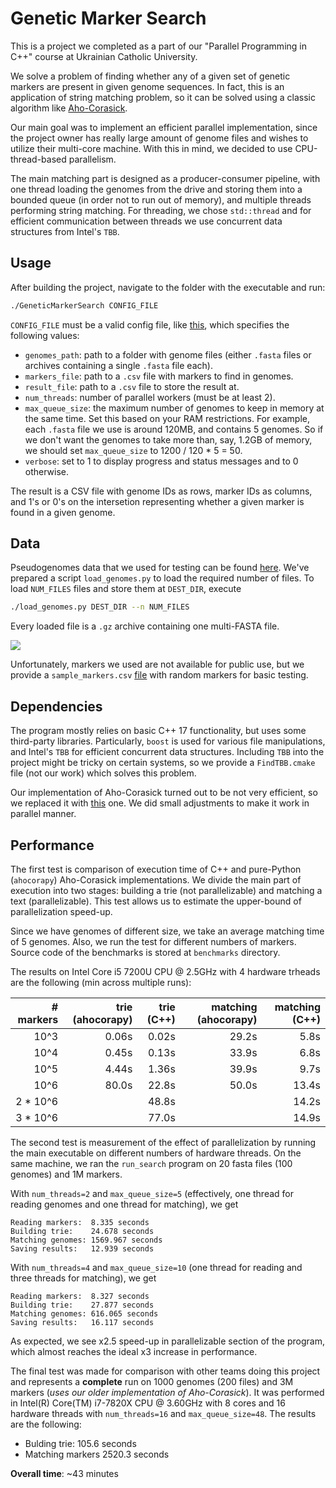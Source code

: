 # Genetic Marker Search

This is a project we completed as a part of our "Parallel Programming in C++" course at Ukrainian Catholic University. 

We solve a problem of finding whether any of a given set of genetic markers are present in given genome sequences. In fact, this is an application of string matching problem, so it can be solved using a classic algorithm like [Aho-Corasick](https://en.wikipedia.org/wiki/Aho%E2%80%93Corasick_algorithm).

Our main goal was to implement an efficient parallel implementation, since the project owner has really large amount of genome files and wishes to utilize their multi-core machine. With this in mind, we decided to use CPU-thread-based parallelism. 

The main matching part is designed as a producer-consumer pipeline, with one thread loading the genomes from the drive and storing them into a bounded queue (in order not to run out of memory), and multiple threads performing string matching. For threading, we chose `std::thread` and for efficient communication between threads we use concurrent data structures from Intel's `TBB`. 

## Usage

After building the project, navigate to the folder with the executable and run:
```bash
./GeneticMarkerSearch CONFIG_FILE
```
`CONFIG_FILE` must be a valid config file, like [this](https://gist.github.com/lekhovitsky/ef19c047d1520ea6d45c715795fde06d), which specifies the following values:
- `genomes_path`: path to a folder with genome files (either `.fasta` files or archives containing a single `.fasta` file each).
- `markers_file`: path to a `.csv` file with markers to find in genomes.
- `result_file`: path to a `.csv` file to store the result at.
- `num_threads`: number of parallel workers (must be at least 2).
- `max_queue_size`: the maximum number of genomes to keep in memory at the same time. Set this based on your RAM restrictions. For example, each `.fasta` file we use is around 120MB, and contains 5 genomes. So if we don't want the genomes to take more than, say, 1.2GB of memory, we should set `max_queue_size` to 1200 / 120 * 5 = 50.
- `verbose`: set to 1 to display progress and status messages and to 0 otherwise.

The result is a CSV file with genome IDs as rows, marker IDs as columns, and 1's or 0's on the intersetion representing whether a given marker is found in a given genome.

## Data

Pseudogenomes data that we used for testing can be found [here](https://1001genomes.org/data/GMI-MPI/releases/v3.1/pseudogenomes/fasta/). We've prepared a script `load_genomes.py` to load the required number of files. To load `NUM_FILES` files and store them at `DEST_DIR`, execute
```bash
./load_genomes.py DEST_DIR --n NUM_FILES
```
Every loaded file is a `.gz` archive containing one multi-FASTA file.

![](https://www.researchgate.net/profile/Diogo_Pratas/publication/315673633/figure/fig1/AS:494575153758209@1494927313401/Example-of-a-hypothetical-FASTA-file-content.png)

Unfortunately, markers we used are not available for public use, but we provide a `sample_markers.csv` [file](https://gist.github.com/lekhovitsky/72744a626b610d10153d71ee44d0927e) with random markers for basic testing.

## Dependencies

The program mostly relies on basic C++ 17 functionality, but uses some third-party libraries. Particularly, `boost` is used for various file manipulations, and Intel's `TBB` for efficient concurrent data structures. Including `TBB` into the project might be tricky on certain systems, so we provide a `FindTBB.cmake` file (not our work) which solves this problem.

Our implementation of Aho-Corasick turned out to be not very efficient, so we replaced it with [this](https://github.com/cjgdev/aho_corasick) one. We did small adjustments to make it work in parallel manner. 

## Performance

The first test is comparison of execution time of C++ and pure-Python (`ahocorapy`) Aho-Corasick implementations. We divide the main part of execution into two stages: building a trie (not parallelizable) and matching a text (parallelizable). This test allows us to estimate the upper-bound of parallelization speed-up.

Since we have genomes of different size, we take an average matching time of 5 genomes. Also, we run the test for different numbers of markers. Source code of the benchmarks is stored at `benchmarks` directory. 

The results on Intel Core i5 7200U CPU @ 2.5GHz with 4 hardware trheads are the following (min across multiple runs): 

| # markers  |  trie (ahocorapy)  | trie (C++) | matching (ahocorapy) |  matching (C++)  |
|--------:|------:|-------:|------:|------:|
|    10^3 | 0.06s |  0.02s | 29.2s |  5.8s |
|    10^4 | 0.45s |  0.13s | 33.9s |  6.8s |
|    10^5 | 4.44s |  1.36s | 39.9s |  9.7s |
|    10^6 | 80.0s |  22.8s | 50.0s | 13.4s |
|2 * 10^6 |       |  48.8s |       | 14.2s |
|3 * 10^6 |       |  77.0s |       | 14.9s |

The second test is measurement of the effect of parallelization by running the main executable on different numbers of hardware threads. On the same machine, we ran the `run_search` program on 20 fasta files (100 genomes) and 1M markers. 

With `num_threads=2` and `max_queue_size=5` (effectively, one thread for reading genomes and one thread for matching), we get
```
Reading markers:  8.335 seconds
Building trie:    24.678 seconds
Matching genomes: 1569.967 seconds
Saving results:   12.939 seconds
```

With `num_threads=4` and `max_queue_size=10` (one thread for reading and three threads for matching), we get
```
Reading markers:  8.327 seconds
Building trie:    27.877 seconds
Matching genomes: 616.065 seconds
Saving results:   16.117 seconds
```

As expected, we see x2.5 speed-up in parallelizable section of the program, which almost reaches the ideal x3 increase in performance.

The final test was made for comparison with other teams doing this project and represents a **complete** run on 1000 genomes (200 files) and 3M markers (_uses our older implementation of Aho-Corasick_). It was performed in Intel(R) Core(TM) i7-7820X CPU @ 3.60GHz with 8 cores and 16 hardware threads with `num_threads=16` and `max_queue_size=48`. The results are the following:

- Bulding trie: 105.6 seconds
- Matching markers 2520.3 seconds

**Overall time**: ~43 minutes
